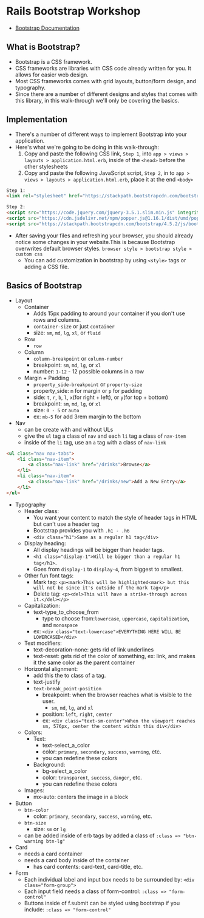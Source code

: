 # Rails Bootstrap Workshop
* [Bootstrap Documentation](https://getbootstrap.com/docs/4.5/getting-started/introduction/)

## What is Bootstrap?
* Bootstrap is a CSS framework.
* CSS frameworks are libraries with CSS code already written for you. It allows for easier web design. 
* Most CSS frameworks comes with grid layouts, button/form design, and typography.
* Since there are a number of different designs and styles that comes with this library, in this walk-through we'll only be covering the basics.

## Implementation
* There's a number of different ways to implement Bootstrap into your application. 
* Here's what we're going to be doing in this walk-through: 
    1. Copy and paste the following CSS link, `Step 1`, into `app > views > layouts > application.html.erb`, inside of the `<head>` before the other stylesheets
    2. Copy and paste the following JavaScript script, `Step 2`, in to `app > views > layouts > application.html.erb`, place it at the end `<body>`

```html
Step 1:
<link rel="stylesheet" href="https://stackpath.bootstrapcdn.com/bootstrap/4.5.2/css/bootstrap.min.css" integrity="sha384-JcKb8q3iqJ61gNV9KGb8thSsNjpSL0n8PARn9HuZOnIxN0hoP+VmmDGMN5t9UJ0Z" crossorigin="anonymous">
```
```html
Step 2:
<script src="https://code.jquery.com/jquery-3.5.1.slim.min.js" integrity="sha384-DfXdz2htPH0lsSSs5nCTpuj/zy4C+OGpamoFVy38MVBnE+IbbVYUew+OrCXaRkfj" crossorigin="anonymous"></script>
<script src="https://cdn.jsdelivr.net/npm/popper.js@1.16.1/dist/umd/popper.min.js" integrity="sha384-9/reFTGAW83EW2RDu2S0VKaIzap3H66lZH81PoYlFhbGU+6BZp6G7niu735Sk7lN" crossorigin="anonymous"></script>
<script src="https://stackpath.bootstrapcdn.com/bootstrap/4.5.2/js/bootstrap.min.js" integrity="sha384-B4gt1jrGC7Jh4AgTPSdUtOBvfO8shuf57BaghqFfPlYxofvL8/KUEfYiJOMMV+rV" crossorigin="anonymous"></script>
```
* After saving your files and refreshing your browser, you should already notice some changes in your website.This is because Bootstrap overwrites default browser styles. `browser style > bootstrap style > custom css`
    * You can add customization in bootstrap by using `<style>` tags or adding a CSS file. 

## Basics of Bootstrap
* Layout
    * Container
        * Adds 15px padding to around your container if you don't use rows and columns. 
        * `container-size` or just `container`
        * size: `sm`, `md`, `lg`, `xl`, or `fluid`
    * Row
        * `row`
    * Column 
        * `column-breakpoint` or `column-number`
        * breakpoint: `sm`, `md`, `lg`, or `xl`
        * number: `1-12` - 12 possible columns in a row
    * Margin + Padding
        * `property_side-breakpoint` or `property-size`
        * property_side: `m` for margin or `p` for padding
        * side: `t`, `r`, `b`, `l`, `x`(for right + left), or `y`(for top + bottom)
        * breakpoint: `sm`, `md`, `lg`, or `xl`
        * size: `0 - 5` or `auto`
        * ex: `mb-5` for add 3rem margin to the bottom
* Nav
    * can be create with and without ULs 
    * give the `ul` tag a class of `nav` and each `li` tag a class of `nav-item`
    * inside of the `li` tag, use an `a` tag with a class of `nav-link`
```html
<ul class="nav nav-tabs">
    <li class="nav-item">
        <a class="nav-link" href="/drinks">Browse</a>
    </li>
    <li class="nav-item">
        <a class="nav-link" href="/drinks/new">Add a New Entry</a>
    </li>
</ul>
```
* Typography
    * Header class: 
        * You want your content to match the style of header tags in HTML but can't use a header tag
        * Bootstrap provides you with `.h1 - .h6`
        * `<div class="h1">Same as a regular h1 tag</div>`
    * Display heading: 
        * All display headings will be bigger than header tags. 
        * `<h1 class="display-1">Will be bigger than a regular h1 tag</h1>`. 
        * Goes from `display-1` to `display-4`, from biggest to smallest.
    * Other fun font tags: 
        * Mark tag: `<p><mark>This will be highlighted<mark> but this will not be since it's outside of the mark tag</p>`
        * Delete tag: `<p><del>This will have a strike-through across it.</del></p>`
    * Capitalization: 
        * text-type_to_choose_from
            * type to choose from:`lowercase`, `uppercase`, `capitalization`, and `monospace`
        * ex: `<div class="text-lowercase">EVERYTHING HERE WILL BE LOWERCASED</div>`
    * Text modifiers: 
        * text-decoration-none: gets rid of link underlines
        * text-reset: gets rid of the color of something, ex: link, and makes it the same color as the parent container
    * Horizontal alignment: 
        * add this the to class of a tag.
        * text-justify
        * `text-break_point-position`
            * breakpoint: when the browser reaches what is visible to the user. 
                * `sm`, `md`, `lg`, and `xl`
            * position: `left`, `right`, `center`
            * ex: `<div class="text-sm-center">When the viewport reaches sm, 576px, center the content within this div</div>`
    * Colors:
        * Text: 
            * text-select_a_color
            * color: `primary`, `secondary`, `success`, `warning`, etc. 
            * you can redefine these colors
        * Background: 
            * bg-select_a_color
            * color: `transparent`, `success`, `danger`, etc. 
            * you can redefine these colors
    * Images: 
        * mx-auto: centers the image in a block
* Button
    * `btn-color`
        * color: `primary`, `secondary`, `success`, `warning`, etc.
    * `btn-size`
        * size: `sm` or `lg`
    * can be added inside of erb tags by added a class of `:class => "btn-warning btn-lg"`
* Card
    * needs a card container 
    * needs a card body inside of the container
        * has card contents: card-text, card-title, etc. 
* Form 
    * Each individual label and input box needs to be surrounded by: `<div class="form-group">`
    * Each input field needs a class of form-control: `:class => "form-control"`
    * Buttons inside of f.submit can be styled using bootstrap if you include: `:class => "form-control"`
    
